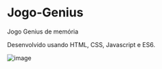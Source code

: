 # Jogo-Genius
Jogo Genius de memória

Desenvolvido usando HTML, CSS, Javascript e ES6.

![image](https://user-images.githubusercontent.com/51932176/136830839-1f119aca-2307-4be1-a944-5b025ce93f5c.png)

